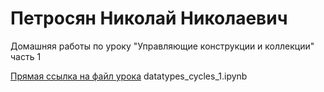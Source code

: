 # Петросян Николай Николаевич
Домашняя работы по уроку "Управляющие конструкции и коллекции" часть 1

[Прямая ссылка на файл урока](https://github.com/Mastaclaw/pyda-11-hw-1/blob/datatypes_cycles_1/datatypes_cycles_1.ipynb) 
datatypes_cycles_1.ipynb


